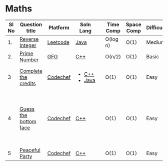 # Maths

| Sl No | Question title | Platform                            | Soln Lang |   | Time Comp | Space Comp | Difficulty |    | Approach |
| --     | ---     |   ------                            | ---       |-- | ---       | ---        | ----       | -- | ---------|
|  1.    | [Reverse Integer](https://leetcode.com/problems/reverse-integer/)       | [Leetcode](https://github.com/Rikhldr0267/Code-Insight/blob/main/Leetcode/leetcodeQuestions.md) | [Java](https://github.com/Rikhldr0267/Code-Insight/blob/main/Leetcode/Maths/java/Reverse%20Integer.java)       |  | O(log n)       | O(1)        | Medium       |  |     |
| 2.    | [Prime Number](https://practice.geeksforgeeks.org/problems/prime-number2314/1/?page=1&difficulty[]=-1&category[]=Mathematical&sortBy=submissions)       | [GFG ](/GFG/GFGQuestions.md)   | [C++](https://github.com/Rikhldr0267/Code-Insight/blob/main/GFG/Maths/C%2B%2B/Prime%20Number.cpp) |  | O(n/2)        | O(1)       |Basic    | | Brute Force|
| 3     | [Complete the credits ](https://www.codechef.com/problems/CREDITS)|[Codechef](https://github.com/C-a-thing/Code-Insight/blob/main/CodeChef/codechefQuestions.md)|<ul><li>[C++](https://github.com/C-a-thing/Code-Insight/blob/main/CodeChef/Maths/C%2B%2B/Complete%20the%20credits.cpp)</li><li>[Java](https://github.com/C-a-thing/Code-Insight/blob/main/CodeChef/Maths/JAVA/Complete%20the%20credits.java)</li> </ul> | | O(1)  |  O(1)   | Easy |  | Using of proper **if-else** conditions |
| 4    | [Guess the bottom face ](https://www.codechef.com/problems/BOTTOM)|[Codechef](https://github.com/C-a-thing/Code-Insight/blob/main/CodeChef/codechefQuestions.md)|[C++](https://github.com/C-a-thing/Code-Insight/blob/main/CodeChef/Maths/C%2B%2B/Guess%20the%20bottom%20face.cpp) | |O(1)  |  O(1)   | Easy |  | <ol><li>Subtract the given value from 7</li> <li>print the value</li></ol> |
| 5    | [Peaceful Party](https://www.codechef.com/problems/MAYOR_PARTY)|[Codechef](https://github.com/C-a-thing/Code-Insight/blob/main/CodeChef/codechefQuestions.md)|[C++](https://github.com/C-a-thing/Code-Insight/blob/main/CodeChef/Maths/C%2B%2B/Peaceful%20Party%20.cpp)  | | O(1)  |  O(1)   | Easy |  |Arithmetic Operation |
